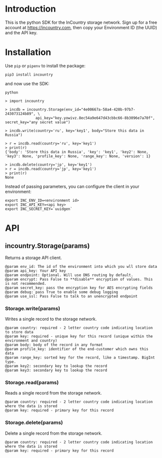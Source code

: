 # Introduction

This is the python SDK for the InCountry storage network. Sign up for a free account at
https://incountry.com, then copy your Environment ID (the UUID) and the API key.

# Installation

Use `pip` or `pipenv` to install the package:

    pip3 install incountry

and now use the SDK:

    python

    > import incountry

    > incdb = incountry.Storage(env_id="4e00667a-58a4-420b-97b7-243073124b89", \
                  api_key="key.yowivz.8ec54a9e647d43cbbc66-8b3096e7a70f", secret_key="any secret value")

    > incdb.write(country='ru', key='key1', body="Store this data in Russia")

	> r = incdb.read(country='ru', key='key1')
	> print(r)
	{'body': 'Store this data in Russia', 'key': 'key1', 'key2': None, 'key3': None, 'profile_key': None, 'range_key': None, 'version': 1}

    > incdb.delete(country='jp', key='key1')
    > r = incdb.read(country='jp', key='key1')
    > print(r)
    None

Instead of passing parameters, you can configure the client in your environment:

    export INC_ENV_ID=<environment id>
    export INC_API_KEY=<api key>
    export INC_SECRET_KEY=`uuidgen`


# API

## incountry.Storage(params)

Returns a storage API client.

    @param env_id: The id of the environment into which you wll store data
    @param api_key: Your API key
    @param endpoint: Optional. Will use DNS routing by default.
    @param encrypt: Pass False to **disable** encryption of values. This is not recommended.
    @param secret_key: pass the encryption key for AES encrypting fields
    @param debug: pass True to enable some debug logging
    @param use_ssl: Pass False to talk to an unencrypted endpoint

### Storage.write(params)

Writes a single record to the storage network.

    @param country: required - 2 letter country code indicating location to store data
    @param key: required - unique key for this record (unique within the environment and country)
    @param body: body of the record in any format
    @param profile_key: identifier of the end-customer which owns this data
    @param range_key: sorted key for the record, like a timestamp. BigInt type.
    @param key2: secondary key to lookup the record
    @param key3: secondary key to lookup the record

### Storage.read(params)

Reads a single record from the storage network.

    @param country: required - 2 letter country code indicating location where the data is stored
    @param key: required - primary key for this record 

### Storage.delete(params)

Delete a single record from the storage network.

    @param country: required - 2 letter country code indicating location where the data is stored
    @param key: required - primary key for this record 

